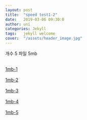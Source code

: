 ```yaml
---
layout: post
title:  "speed test1-2"
date:   2019-03-06 09:30:0
author: uni
categories: Jekyll
tags:	jekyll welcome
cover:  "/assets/header_image.jpg"
---
```

개수 5 파일 5mb

<br/>
<a href="/assets/files/1mb.zip">1mb-1</a>
<br/>

<br/>
<a href="/assets/files/1mb.zip">1mb-2</a>
<br/>
<br/>
<a href="/assets/files/1mb.zip">1mb-3</a>
<br/>
<br/>
<a href="/assets/files/1mb.zip">1mb-4</a>
<br/><br/>
<a href="/assets/files/1mb.zip">1mb-5</a>
<br/>